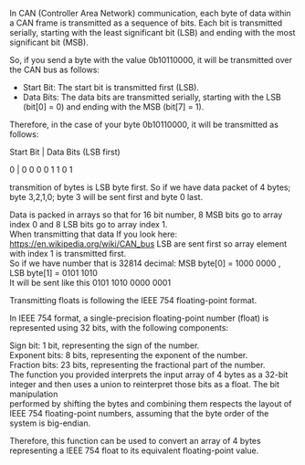In CAN (Controller Area Network) communication, each byte of data within a CAN frame is transmitted as a sequence of bits. Each bit is transmitted serially, starting with the least significant bit (LSB) and ending with the most significant bit (MSB).<br />

So, if you send a byte with the value 0b10110000, it will be transmitted over the CAN bus as follows:<br />

* Start Bit: The start bit is transmitted first (LSB).<br />
* Data Bits: The data bits are transmitted serially, starting with the LSB (bit[0] = 0) and ending with the MSB (bit[7] = 1).<br />

Therefore, in the case of your byte 0b10110000, it will be transmitted as follows:<br />

Start Bit | Data Bits (LSB first) <br />

   0       |     0  0  0  0  1  1  0  1 <br />


transmition of bytes is LSB byte first. So if we have data packet of 4 bytes; byte 3,2,1,0; byte 3 will be sent first and byte 0 last.<br />

Data is packed in arrays so that for 16 bit number, 8 MSB bits go to array index 0 and 8 LSB bits go to array index 1.<br />
When transmitting that data If you look here: https://en.wikipedia.org/wiki/CAN_bus LSB are sent first so array element with index 1 is transmitted first.<br />
So if we have number that is 32814 decimal: MSB byte[0] = 1000 0000 , LSB byte[1] = 0101 1010 <br />
It will be sent like this 0101 1010 0000 0001 <br />

Transmitting floats is following the IEEE 754 floating-point format.<br />

In IEEE 754 format, a single-precision floating-point number (float) is represented using 32 bits, with the following components:<br />

Sign bit: 1 bit, representing the sign of the number.<br />
Exponent bits: 8 bits, representing the exponent of the number.<br />
Fraction bits: 23 bits, representing the fractional part of the number.<br />
The function you provided interprets the input array of 4 bytes as a 32-bit integer and then uses a union to reinterpret those bits as a float. The bit manipulation <br />performed by shifting the bytes and combining them respects the layout of IEEE 754 floating-point numbers, assuming that the byte order of the system is big-endian.<br />

Therefore, this function can be used to convert an array of 4 bytes representing a IEEE 754 float to its equivalent floating-point value.<br />